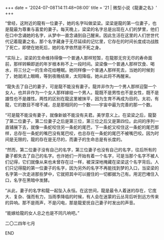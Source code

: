 +++
date = '2024-07-08T14:11:48+08:00'
title = '21 | 微型小说《龍妻之名》'
+++

“曾经，这附近的龍有一位妻子，她的名字叫做梁梁。梁梁是龍的第一位妻子，也是龍最为尊重与喜爱的妻子。每天晚上，梁梁的名字总是出现在人们的梦里，他们在口中念诵她的名字，从梦中一直念诵到自己醒来。因此生活在这里的人们世世代代记着龍妻之名，那个名字藏身于无尽延续的记忆里，它存在的时间长度成功战胜了死亡，即使在她死后，她的名字依然是不死之身。

“实际上，梁梁的生命维持得像一个普通人那样短暂，在龍那无穷无尽的寿命面前，那样转瞬即逝的年岁根本称不上一段时间。梁梁像一个普通人那样饮食、喝水，将三分之一的生命花给睡眠。她同样像一个普通人那样死去，当她的时候到了，她就闭上眼睛，等到夜晚结束，太阳降临，她从此将不再醒来。

“龍失去了自己的妻子，可是龍不能没有妻子。龍并非作为一个男人那样迎娶一个女人，也并非作为一个女人那样嫁给一个男人。龍既不是男性也不是女性，既不是雄性也不是雌性。两性的区别在龍这里被抹平，因为生育不再成为目的。太初，有龍，它的数目不增不减，总是那相同的一个数——宇宙中最为完善的那一个数。

“可是龍不能没有妻子，就像新娘不能没有夫君。美学意义上。在梁梁之后，龍娶了第二位妻子，第二位妻子之后是第三位，第三位之后又是第四位。此间的序列一直铺展下去，就像一条蛇咬住另一条蛇的尾巴，下一条蛇又咬住这一条蛇的尾巴那样，总存在一条蛇的嘴巴没有尾巴咬，也总存在一条蛇的尾巴不被嘴巴咬。因为时间是无限的，龍的存在是无尽的，而妻子的生命总是有长度的。

“然而，第二位妻子没有自己的名字，第三位妻子也没有自己的名字，往后所有的妻子都失去了自己的名字。也许她们一开始有着一个名字，可是当那个名字不被人们记得，它们就像从来也未曾存在过一样，被深深地掩藏在梁梁这个名字背后。人们只记得龍的第一位妻子的名字，因为另外的名字不再能找到梦的入口，当梁梁的名字第一次走进那些梦中，它就把其中可以握住的一切都据为己有。用泥巴堵住入口，名字在黑暗中发酵。

“从此，妻子的名字和龍一起坠入永恒。在这世间，龍是最令人着迷的存在，它庞大、复杂、强而有力，当雨季降临的时候，有人会在迷蒙的云丛背后听到远方传来的异响。那不是雨声，不是闪电，那是龍爱抚自己妻子时发出的声音。

“能嫁给龍的女人总之也是不同凡响吧。”

二〇二四年七月

END



